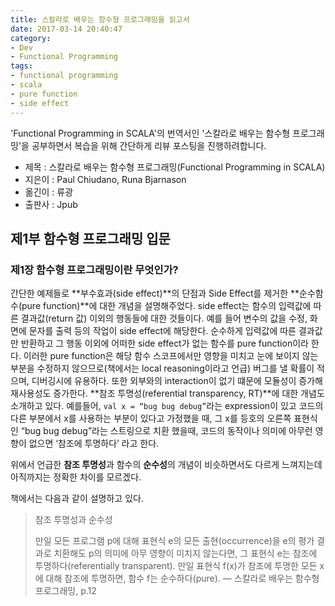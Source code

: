 ```yaml
---
title: 스칼라로 배우는 함수형 프로그래밍을 읽고서
date: 2017-03-14 20:40:47
category:
- Dev
- Functional Programming
tags:
- functional programming
- scala
- pure function
- side effect
---
```

'Functional Programming in SCALA'의 번역서인 '스칼라로 배우는 함수형 프로그래밍'을 공부하면서 복습을 위해 간단하게 리뷰 포스팅을 진행하려합니다.
- 제목 : 스칼라로 배우는 함수형 프로그래밍(Functional Programming in SCALA)
- 지은이 : Paul Chiudano, Runa Bjarnason
- 옮긴이 : 류광
- 출판사 : Jpub
<!-- more -->
## 제1부 함수형 프로그래밍 입문
### 제1장 함수형 프로그래밍이란 무엇인가?
간단한 예제들로 **부수효과(side effect)**의 단점과 Side Effect를 제거한 **순수함수(pure function)**에 대한 개념을 설명해주었다. side effect는 함수의 입력값에 따른 결과값(return 값) 이외의 행동들에 대한 것들이다. 예를 들어 변수의 값을 수정, 화면에 문자를 출력 등의 작업이 side effect에 해당한다.
순수하게 입력값에 따른 결과값만 반환하고 그 행동 이외에 어떠한 side effect가 없는 함수를 pure function이라 한다. 이러한 pure function은 해당 함수 스코프에서만 영향을 미치고 눈에 보이지 않는 부분을 수정하지 않으므로(책에서는 local reasoning이라고 언급) 버그를 낼 확률이 적으며, 디버깅시에 유용하다. 또한 외부와의 interaction이 없기 떄문에 모듈성이 증가해 재사용성도 증가한다.
**참조 투명성(referential transparency, RT)**에 대한 개념도 소개하고 있다. 예를들어, `val x = “bug bug debug”`라는 expression이 있고  코드의 다른 부분에서 x를 사용하는 부분이 있다고 가정했을 때, 그 x를 등호의 오른쪽 표현식인 “bug bug debug”라는 스트링으로 치환 했을때, 코드의 동작이나 의미에 아무런 영향이 없으면 ‘참조에 투명하다’ 라고 한다.

위에서 언급한 **참조 투명성**과 함수의 **순수성**의 개념이 비슷하면서도 다르게 느껴지는데 아직까지는 정확한 차이를 모르겠다.

책에서는 다음과 같이 설명하고 있다.
> 참조 투명성과 순수성
>
> 만일 모든 프로그램 p에 대해 표현식 e의 모든 출현(occurrence)을 e의 평가 결과로 치환해도  p의 의미에 아무 영향이 미치지 않는다면, 그 표현식 e는 참조에 투명하다(referentially transparent). 만일 표현식 f(x)가 참조에 투명한 모든 x에 대해 참조에 투명하면, 함수 f는 순수하다(pure).
> — 스칼라로 배우는 함수형 프로그래밍, p.12
